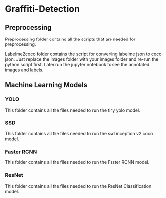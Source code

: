# Graffiti-Detection

## Preprocessing

Preprocessing folder contains all the scripts that are needed for preprocessing.

Labelme2coco folder contains the script for converting labelme json to coco json. Just replace the images folder with your images folder and re-run the python script first. Later run the jupyter notebook to see the annotated images and labels.

## Machine Learning Models

### YOLO
This folder contains all the files needed to run the tiny yolo model.

### SSD
This folder contains all the files needed to run the ssd inception v2 coco model.

### Faster RCNN
This folder contains all the files needed to run the Faster RCNN model.

### ResNet
This folder contains all the files needed to run the ResNet Classification model.
